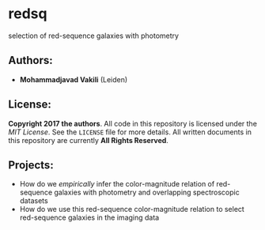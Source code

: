 # redsq
selection of red-sequence galaxies with photometry

## Authors:
- **Mohammadjavad Vakili** (Leiden)

## License:
**Copyright 2017 the authors**. All code in this repository is licensed under the *MIT License*. See the `LICENSE` file for more details. All written documents in this repository are currently **All Rights Reserved**.

## Projects:

- How do we  *empirically* infer the color-magnitude relation of red-sequence galaxies with photometry and overlapping spectroscopic datasets 
- How do we use this red-sequence color-magnitude relation to select red-sequence galaxies in the imaging data 
